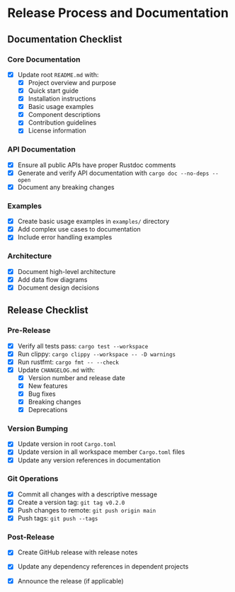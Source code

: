 # Release Process and Documentation

## Documentation Checklist

### Core Documentation
- [x] Update root `README.md` with:
  - [x] Project overview and purpose
  - [x] Quick start guide
  - [x] Installation instructions
  - [x] Basic usage examples
  - [x] Component descriptions
  - [x] Contribution guidelines
  - [x] License information

### API Documentation
- [x] Ensure all public APIs have proper Rustdoc comments
- [x] Generate and verify API documentation with `cargo doc --no-deps --open`
- [x] Document any breaking changes

### Examples
- [x] Create basic usage examples in `examples/` directory
- [x] Add complex use cases to documentation
- [x] Include error handling examples

### Architecture
- [x] Document high-level architecture
- [x] Add data flow diagrams
- [x] Document design decisions

## Release Checklist

### Pre-Release
- [x] Verify all tests pass: `cargo test --workspace`
- [x] Run clippy: `cargo clippy --workspace -- -D warnings`
- [x] Run rustfmt: `cargo fmt -- --check`
- [x] Update `CHANGELOG.md` with:
  - [x] Version number and release date
  - [x] New features
  - [x] Bug fixes
  - [x] Breaking changes
  - [x] Deprecations

### Version Bumping
- [x] Update version in root `Cargo.toml`
- [x] Update version in all workspace member `Cargo.toml` files
- [x] Update any version references in documentation

### Git Operations
- [x] Commit all changes with a descriptive message
- [x] Create a version tag: `git tag v0.2.0`
- [x] Push changes to remote: `git push origin main`
- [x] Push tags: `git push --tags`

### Post-Release
- [x] Create GitHub release with release notes
- [x] Update any dependency references in dependent projects
- [x] Announce the release (if applicable)


